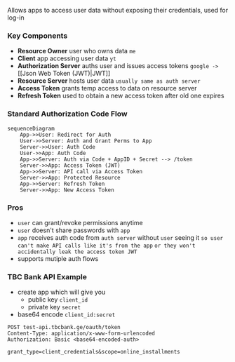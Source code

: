 Allows apps to access user data without exposing their credentials, used for log-in
### Key Components
- **Resource Owner** user who owns data `me`
- **Client** app accessing user data `yt`
- **Authorization Server** auths user and issues access tokens `google -> `[[Json Web Token (JWT)|JWT]]
- **Resource Server** hosts user data `usually same as auth server`
- **Access Token** grants temp access to data on resource server
- **Refresh Token** used to obtain a new access token after old one expires
### Standard Authorization Code Flow
``` mermaid
sequenceDiagram
    App->>User: Redirect for Auth
    User->>Server: Auth and Grant Perms to App
    Server->>User: Auth Code
    User->>App: Auth Code
    App->>Server: Auth via Code + AppID + Secret --> /token
    Server->>App: Access Token (JWT)
    App->>Server: API call via Access Token
    Server->>App: Protected Resource
    App->>Server: Refresh Token
    Server->>App: New Access Token
```
### Pros
- `user` can grant/revoke permissions anytime
- `user` doesn't share passwords with `app`
- `app` receives auth code from `auth server` without `user` seeing it
  `so user can't make API calls like it's from the app`
  `or they won't accidentally leak the access token JWT`
- supports mutiple auth flows
### TBC Bank API Example
- create app which will give you
    - public key `client_id`
    - private key `secret`
- base64 encode `client_id:secret`
``` http
POST test-api.tbcbank.ge/oauth/token
Content-Type: application/x-www-form-urlencoded
Authorization: Basic <base64-encoded-auth>

grant_type=client_credentials&scope=online_installments
```
